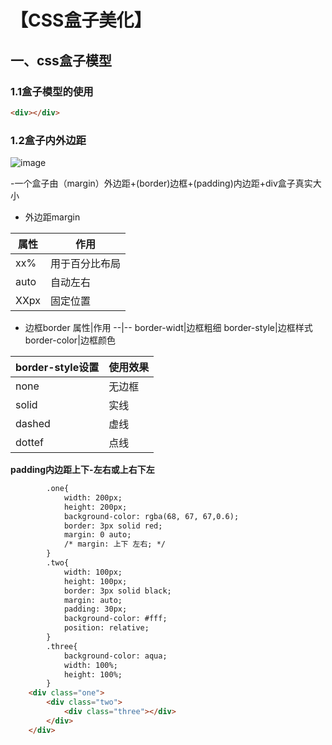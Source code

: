 
# 【CSS盒子美化】

 ## 一、css盒子模型

### 1.1盒子模型的使用
 ```html
<div></div>
```

### 1.2盒子内外边距

![image](https://user-images.githubusercontent.com/109905813/188826566-8ca2683d-cb0e-48ff-8634-acd4c015a757.png)

-一个盒子由（margin）外边距+(border)边框+(padding)内边距+div盒子真实大小

- 外边距margin

属性|作用
--|--
xx%|用于百分比布局
auto|自动左右
XXpx|固定位置

- 边框border
属性|作用
 --|--
border-widt|边框粗细
border-style|边框样式
border-color|边框颜色

border-style设置|使用效果
----|---
none|无边框
solid|实线
dashed|虚线
dottef|点线

**padding内边距上下-左右或上右下左**

```html
        .one{
            width: 200px;
            height: 200px;
            background-color: rgba(68, 67, 67,0.6);
            border: 3px solid red;
            margin: 0 auto;
            /* margin: 上下 左右; */
        }
        .two{
            width: 100px;
            height: 100px;
            border: 3px solid black;
            margin: auto;
            padding: 30px;
            background-color: #fff;
            position: relative; 
        }
        .three{
            background-color: aqua;
            width: 100%;
            height: 100%;
        }
    <div class="one">
        <div class="two">
            <div class="three"></div>
        </div>
    </div>
```




